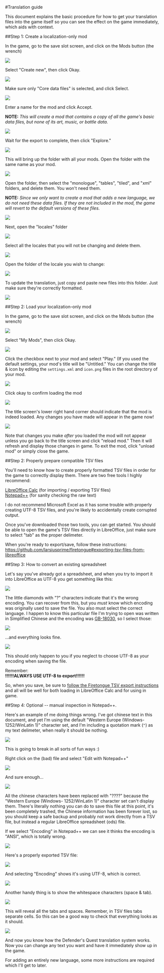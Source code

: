 #Translation guide

This document explains the basic procedure for how to get your translation files into the game itself so you can see the effect on the game immediately, which aids with context.

##Step 1: Create a localization-only mod

In the game, go to the save slot screen, and click on the Mods button (the wrench)

![](/images/translate/modsbutton.png)

Select "Create new", then click Okay.

![](/images/translate/createnew.png)

Make sure only "Core data files" is selected, and click Select.

![](/images/translate/coredata.png)

Enter a name for the mod and click Accept.

**NOTE:** *This will create a mod that contains a copy of all the game's basic data files, but none of its art, music, or battle data.*

![](/images/translate/modname.png)

Wait for the export to complete, then click "Explore."

![](/images/translate/exportcomplete.png)

This will bring up the folder with all your mods. Open the folder with the same name as your mod.

![](/images/translate/modsfolder.png)

Open the folder, then select the "monologue", "tables", "tiled", and "xml" folders, and delete them. You won't need them.

**NOTE:** *Since we only want to create a mod that adds a new language, we do not need these data files. If they are not included in the mod, the game will revert to the default versions of these files.*

![](/images/translate/deletefolders.png)

Next, open the "locales" folder

![](/images/translate/selectlocale.png)

Select all the locales that you will not be changing and delete them.

![](/images/translate/deletelocales.png)

Open the folder of the locale you wish to change:

![](/images/translate/selectmylocale.png)

To update the translation, just copy and paste new files into this folder. Just make sure they're correctly formatted.

![](/images/translate/dropfiles.png)

##Step 2: Load your localization-only mod

In the game, go to the save slot screen, and click on the Mods button (the wrench)

![](/images/translate/modsbutton.png)

Select "My Mods", then click Okay.

![](/images/translate/mymods.png)

Click the checkbox next to your mod and select "Play." (If you used the default settings, your mod's title will be "Untitled." You can change the title & icon by editing the `settings.xml` and `icon.png` files in the root directory of your mod.

![](/images/translate/selectmymod.png)

Click okay to confirm loading the mod

![](/images/translate/loadmod.png)

The title screen's lower right hand corner should indicate that the mod is indeed loaded. Any changes you have made will appear in the game now!

![](/images/translate/modtitlescreen.png)

Note that changes you make *after* you loaded the mod will not appear unless you go back to the title screen and click "reload mod." Then it will refresh and display those changes in game. To exit the mod, click "unload mod" or simply close the game.

##Step 2: Properly prepare compatible TSV files

You'll need to know how to create properly formatted TSV files in order for the game to correctly display them. There are two free tools I highly recommend:

[LibreOffice Calc](https://www.libreoffice.org/discover/calc/) (for importing / exporting TSV files)  
[Notepad++](https://notepad-plus-plus.org/) (for sanity checking the raw text)

I do not recommend Microsoft Excel as it has some trouble with properly creating UTF-8 TSV files, and you're likely to accidentally create corrupted output.

Once you've downloaded those two tools, you can get started. You should be able to open the game's TSV files directly in LibreOffice, just make sure to select "tab" as the proper delimeter.

When you're ready to export/save, follow these instructions:
https://github.com/larsiusprime/firetongue#exporting-tsv-files-from-libreoffice

##Step 3: How to convert an existing spreadsheet

Let's say you've already got a spreadsheet, and when you try to import it into LibreOffice as UTF-8 you get something like this:

![](/images/translate/fixencoding.png)

The little diamonds with "?" characters indicate that it's the wrong encoding. You can recover from this, but you *must* know which encoding was originally used to save the file. You also must select the correct language.
I happen to know this particular file I'm trying to open was written in Simplified Chinese and the encoding was [GB-18030](https://en.wikipedia.org/wiki/GB_18030), so I select those:

![](/images/translate/fixedencoding.png)

...and everything looks fine.

![](/images/translate/everythingisfine.png)

This should only happen to you if you neglect to choose UTF-8 as your encoding when saving the file. 

Remember:  
**!!!!!!ALWAYS USE UTF-8 to export!!!!!!**

So, when you save, be sure to [follow the Firetongue TSV export instructions](https://github.com/larsiusprime/firetongue#exporting-tsv-files-from-libreoffice) and all will be well for both loading in LibreOffice Calc and for using in game.

##Step 4: Optional -- manual inspection in Notepad++.

Here's an example of me doing things wrong. I've got chinese text in this document, and yet I'm using the default "Western Europe (Windows- 1252/WinLatin 1)" character set, and I'm including a quotation mark (`"`) as my text delimeter, when really it should be nothing.

![](/images/translate/exportbad.png)

This is going to break in all sorts of fun ways :)

Right click on the (bad) file and select "Edit with Notepad++"

![](/images/translate/corebadopen.png)

And sure enough...

![](/images/translate/corebad.png)

All the chinese characters have been replaced with "????" because the "Western Europe (Windows- 1252/WinLatin 1)" character set can't display them. There's literally nothing you can do to save this file at this point, it's been completely trashed, the Chinese information has
been forever lost, so you should keep a safe backup and probably not work directly from a TSV file, but instead a regular LibreOffice spreadsheet (ods) file.

If we select "Encoding" in Notepad++ we can see it thinks the encoding is "ANSI", which is totally wrong.

![](/images/translate/encoding.png)

Here's a properly exported TSV file:

![](/images/translate/coregood.png)

And selecting "Encoding" shows it's using UTF-8, which is correct.

![](/images/translate/utf8.png)

Another handy thing is to show the whitespace characters (space & tab).

![](/images/translate/showwhitespace.png)

This will reveal all the tabs and spaces. Remember, in TSV files tabs separate cells. So this can be a good way to check that everything looks as it should.

![](/images/translate/coregoodwhitespace.png)


And now you know how the Defender's Quest translation system works. Now you can change any text you want and have it immediately show up in the game.

For adding an entirely new language, some more instructions are required which I'll get to later.